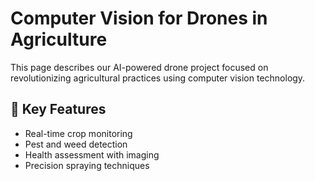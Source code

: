 <!DOCTYPE html>
<html lang="en">
<head>
  <meta charset="UTF-8">
  <meta name="viewport" content="width=device-width, initial-scale=1.0">
</head>
<body>
  <h1>Computer Vision for Drones in Agriculture</h1>
  <p>This page describes our AI-powered drone project focused on revolutionizing agricultural practices using computer vision technology.</p>
  
  <div class="section">
    <h2>🚀 Key Features</h2>
    <ul>
      <li>Real-time crop monitoring</li>
      <li>Pest and weed detection</li>
      <li>Health assessment with imaging</li>
      <li>Precision spraying techniques</li>
    </ul>
  </div>
</body>
</html>
